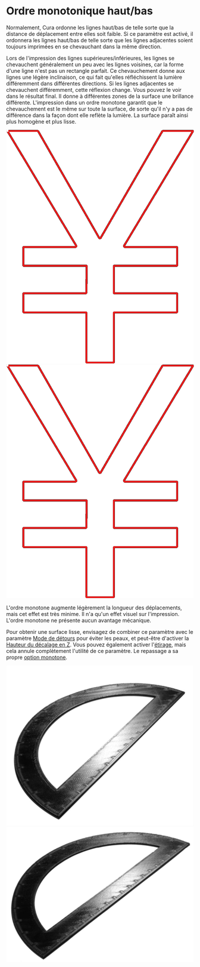 Ordre monotonique haut/bas
====
Normalement, Cura ordonne les lignes haut/bas de telle sorte que la distance de déplacement entre elles soit faible. Si ce paramètre est activé, il ordonnera les lignes haut/bas de telle sorte que les lignes adjacentes soient toujours imprimées en se chevauchant dans la même direction.

Lors de l'impression des lignes supérieures/inférieures, les lignes se chevauchent généralement un peu avec les lignes voisines, car la forme d'une ligne n'est pas un rectangle parfait. Ce chevauchement donne aux lignes une légère inclinaison, ce qui fait qu'elles réfléchissent la lumière différemment dans différentes directions. Si les lignes adjacentes se chevauchent différemment, cette réflexion change. Vous pouvez le voir dans le résultat final. Il donne à différentes zones de la surface une brillance différente. L'impression dans un ordre monotone garantit que le chevauchement est le même sur toute la surface, de sorte qu'il n'y a pas de différence dans la façon dont elle reflète la lumière. La surface paraît ainsi plus homogène et plus lisse.

<!--screenshot {
"image_path": "skin_monotonic_disabled.gif",
"models": [
    {
        "script": "yen.scad",
        "transformation": ["scale(0.5)"]
    }
],
"camera_position": [0, 0, 130],
"settings": {
    "wall_line_count": 1,
    "skin_outline_count": 0,
    "travel_compensate_overlapping_walls_enabled": false,
    "skin_monotonic": false
},
"layer": 1,
"line": [29, 45, 61, 77, 93, 109, 125, 141, 157, 161, 177, 193, 199, 211, 231, 246, 262, 280, 296, 312, 326, 342, 358, 374, 397, 417, 433, 449, 464, 480, 499],
"delay": 125,
"colours": 32
}-->
<!--screenshot {
"image_path": "skin_monotonic_enabled.gif",
"models": [
    {
        "script": "yen.scad",
        "transformation": ["scale(0.5)"]
    }
],
"camera_position": [0, 0, 130],
"settings": {
    "wall_line_count": 1,
    "skin_outline_count": 0,
    "travel_compensate_overlapping_walls_enabled": false,
    "skin_monotonic": true
},
"layer": 1,
"line": [31, 47, 63, 77, 93, 109, 115, 131, 147, 163, 181, 197, 213, 229, 244, 263, 281, 296, 319, 340, 356, 372, 379, 395, 411, 427, 443, 459, 475, 491, 507, 511],
"delay": 125,
"colours": 32
}-->
![Pas un ordre monotone](../../../articles/images/skin_monotonic_disabled.gif)
![Ordre monotone, toujours à partir du coin inférieur droit](../../../articles/images/skin_monotonic_enabled.gif)

L'ordre monotone augmente légèrement la longueur des déplacements, mais cet effet est très minime. Il n'a qu'un effet visuel sur l'impression. L'ordre monotone ne présente aucun avantage mécanique.

Pour obtenir une surface lisse, envisagez de combiner ce paramètre avec le paramètre [Mode de détours](../travel/retraction_combing.md) pour éviter les peaux, et peut-être d'activer la [Hauteur du décalage en Z](../travel/retraction_hop.md). Vous pouvez également activer l'[étirage](ironing_enabled.md), mais cela annule complètement l'utilité de ce paramètre. Le repassage a sa propre [option monotone](ironing_monotonic.md).

![La brillance est différent lorsque les lignes sont imprimées dans un ordre incohérent.](../../../articles/images/skin_monotonic_disabled.jpg)
![Avec un ordre monotone, la brillance est la même partout.](../../../articles/images/skin_monotonic_enabled.jpg)
